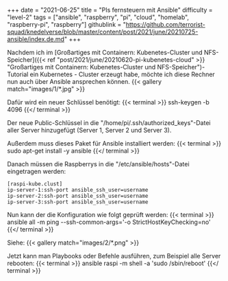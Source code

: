 +++
date = "2021-06-25"
title = "PIs fernsteuern mit Ansible"
difficulty = "level-2"
tags = ["ansible", "raspberry", "pi", "cloud", "homelab", "raspberry-pi", "raspberry"]
githublink = "https://github.com/terrorist-squad/knedelverse/blob/master/content/post/2021/june/20210725-ansible/index.de.md"
+++


Nachdem ich im  [Großartiges mit Containern: Kubenetes-Cluster und NFS-Speicher]({{< ref "post/2021/june/20210620-pi-kubenetes-cloud" >}} "Großartiges mit Containern: Kubenetes-Cluster und NFS-Speicher")-Tutorial ein Kubernetes - Cluster erzeugt habe, möchte ich diese Rechner nun auch über Ansible ansprechen können.
{{< gallery match="images/1/*.jpg" >}}


Dafür wird ein neuer Schlüssel benötigt:
{{< terminal >}}
ssh-keygen -b 4096
{{</ terminal >}}

Der neue Public-Schlüssel in die "/home/pi/.ssh/authorized_keys"-Datei aller Server hinzugefügt (Server 1, Server 2 und Server 3).

Außerdem muss dieses Paket für Ansible installiert werden:
{{< terminal >}}
sudo apt-get install -y ansible
{{</ terminal >}}

Danach müssen die Raspberrys in die "/etc/ansible/hosts"-Datei eingetragen werden:
```
[raspi-kube.clust]
ip-server-1:ssh-port ansible_ssh_user=username 
ip-server-2:ssh-port ansible_ssh_user=username 
ip-server-3:ssh-port ansible_ssh_user=username 
```

Nun kann der die Konfiguration wie folgt geprüft werden:
{{< terminal >}}
ansible all -m ping --ssh-common-args='-o StrictHostKeyChecking=no'
{{</ terminal >}}

Siehe:
{{< gallery match="images/2/*.png" >}}

Jetzt kann man Playbooks oder Befehle ausführen, zum Beispiel alle Server rebooten:
{{< terminal >}}
ansible raspi -m shell -a 'sudo /sbin/reboot'
{{</ terminal >}}

